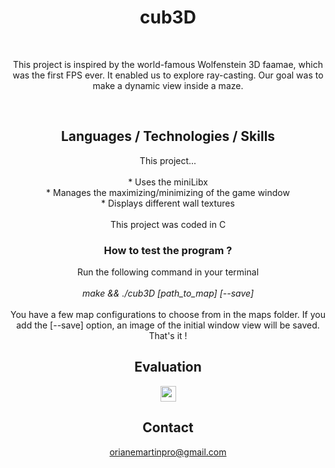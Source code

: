 <h1 align="center">
  cub3D
</h1>
<br>
<p align="center">
  This project is inspired by the world-famous Wolfenstein 3D faamae, which was the first FPS ever. It enabled us to explore ray-casting. Our goal was to make a dynamic view inside a maze.
</p>
<br>
<h2 align="center">
  Languages / Technologies / Skills
</h2>
<p align="center">
  This project...<br><br>
  * Uses the miniLibx<br>
  * Manages the maximizing/minimizing of the game window<br>
  * Displays different wall textures<br>
  <br>
 This project was coded in C
</p>

<h3 align="center">
  How to test the program ?
</h3>
<p align="center">
  Run the following command in your terminal <br><br>
  <i>make && ./cub3D [path_to_map] [--save]</i><br><br>
  You have a few map configurations to choose from in the maps folder. If you add the [--save] option, an image of the initial window view will be saved. That's it  !
</p>

<h2 align="center">
  Evaluation
</h2>
<p align="center">
  <img src="https://img.shields.io/badge/PASSED%20WITH-100%25-brightgreen" height="25"/>
</p>

<h2 align="center">
  Contact
</h2>
<p align="center">
  <a href="mailto:orianemartinpro">orianemartinpro@gmail.com</a>
</p>

